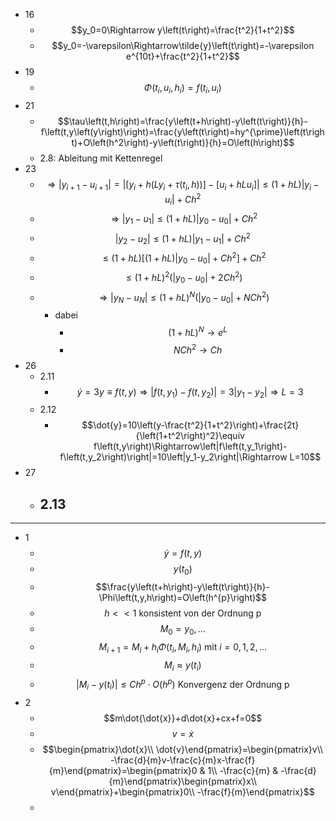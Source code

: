 - 16
	- $$y_0=0\Rightarrow y\left(t\right)=\frac{t^2}{1+t^2}$$
	- $$y_0=-\varepsilon\Rightarrow\tilde{y}\left(t\right)=-\varepsilon e^{10t}+\frac{t^2}{1+t^2}$$
- 19
	- $$\Phi\left(t_{i},u_{i},h_{i}\right)=f\left(t_{i},u_{i}\right)$$
- 21
	- $$\tau\left(t,h\right)=\frac{y\left(t+h\right)-y\left(t\right)}{h}-f\left(t,y\left(y\right)\right)=\frac{y\left(t\right)=hy^{\prime}\left(t\right)+O\left(h^2\right)-y\left(t\right)}{h}=O\left(h\right)$$
	- 2.8: Ableitung mit Kettenregel
- 23
	- $$\Rightarrow\left|y_{i+1}-u_{i+1}\right|=\left|\left\lbrack y_{i}+h\left(Ly_{i}+\tau\left(t_{i},h\right)\right)\right\rbrack-\left\lbrack u_{i}+hLu_{i}\right\rbrack\right|\leq\left(1+hL\right)\left|y_{i}-u_{i}\right|+Ch^2$$
	- $$\Rightarrow\left|y_1-u_1\right|\leq\left(1+hL\right)\left|y_0-u_0\right|+Ch^2$$
	- $$\left|y_2-u_2\right|\leq\left(1+hL\right)\left|y_1-u_1\right|+Ch^2$$
	- $$\leq\left(1+hL\right)\left\lbrack\left(1+hL\right)\left|y_0-u_0\right|+Ch^2\right\rbrack+Ch^2$$
	- $$\leq\left(1+hL\right)^2\left(\left|y_0-u_0\right|+2Ch^2\right)$$
	- $$\Rightarrow\left|y_{N}-u_{N}\right|\leq\left(1+hL\right)^{N}\left(\left|y_0-u_0\right|+NCh^2\right)$$
		- dabei
			- $$\left(1+hL\right)^{N}\rightarrow e^{L}$$
			- $$NCh^2\rightarrow Ch$$
- 26
	- 2.11
		- $$\dot{y}=3y\equiv f\left(t,y\right)\Rightarrow\left|f\left(t,y_1\right)-f\left(t,y_2\right)\right|=3\left|y_1-y_2\right|\Rightarrow L=3$$
	- 2.12
		- $$\dot{y}=10\left(y-\frac{t^2}{1+t^2}\right)+\frac{2t}{\left(1+t^2\right)^2}\equiv f\left(t,y\right)\Rightarrow\left|f\left(t,y_1\right)-f\left(t,y_2\right)\right|=10\left|y_1-y_2\right|\Rightarrow L=10$$
- 27
	- 2.13
		-
- ---
- 1
	- $$\dot{y}=f\left(t,y\right)$$
	- $$y\left(t_0\right)$$
	- $$\frac{y\left(t+h\right)-y\left(t\right)}{h}-\Phi\left(t,y,h\right)=O\left(h^{p}\right)$$
	- $$h<<1\text{ konsistent von der Ordnung p}$$
	- $$M_0=y_0,...$$
	- $$M_{i+1}=M_{i}+h_{i}\Phi\left(t_{i},M_{i},h_{i}\right)\text{ mit }i=0,1,2,...$$
	- $$M_{i}\approx y\left(t_{i}\right)$$
	- $$\left|M_{i}-y\left(t_{i}\right)\right|\leq Ch^{p}\cdot O\left(h^{p}\right)\text{ Konvergenz der Ordnung p}$$
- 2
	- $$m\dot{\dot{x}}+d\dot{x}+cx+f=0$$
	- $$v=\dot{x}$$
	- $$\begin{pmatrix}\dot{x}\\ \dot{v}\end{pmatrix}=\begin{pmatrix}v\\ -\frac{d}{m}v-\frac{c}{m}x-\frac{f}{m}\end{pmatrix}=\begin{pmatrix}0 & 1\\ -\frac{c}{m} & -\frac{d}{m}\end{pmatrix}\begin{pmatrix}x\\ v\end{pmatrix}+\begin{pmatrix}0\\ -\frac{f}{m}\end{pmatrix}$$
	-